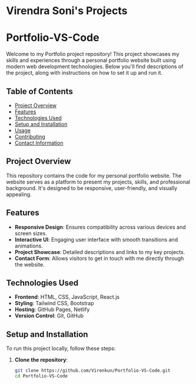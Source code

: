 # Virendra Soni's Projects

# Portfolio-VS-Code

Welcome to my Portfolio project repository! This project showcases my skills and experiences through a personal portfolio website built using modern web development technologies. Below you'll find descriptions of the project, along with instructions on how to set it up and run it.

## Table of Contents

- [Project Overview](#project-overview)
- [Features](#features)
- [Technologies Used](#technologies-used)
- [Setup and Installation](#setup-and-installation)
- [Usage](#usage)
- [Contributing](#contributing)
- [Contact Information](#contact-information)

## Project Overview

This repository contains the code for my personal portfolio website. The website serves as a platform to present my projects, skills, and professional background. It's designed to be responsive, user-friendly, and visually appealing.

## Features

- **Responsive Design**: Ensures compatibility across various devices and screen sizes.
- **Interactive UI**: Engaging user interface with smooth transitions and animations.
- **Project Showcase**: Detailed descriptions and links to my key projects.
- **Contact Form**: Allows visitors to get in touch with me directly through the website.

## Technologies Used

- **Frontend**: HTML, CSS, JavaScript, React.js
- **Styling**: Tailwind CSS, Bootstrap
- **Hosting**: GitHub Pages, Netlify
- **Version Control**: Git, GitHub

## Setup and Installation

To run this project locally, follow these steps:

1. **Clone the repository**:
   ```bash
   git clone https://github.com/Virenkun/Portfolio-VS-Code.git
   cd Portfolio-VS-Code

